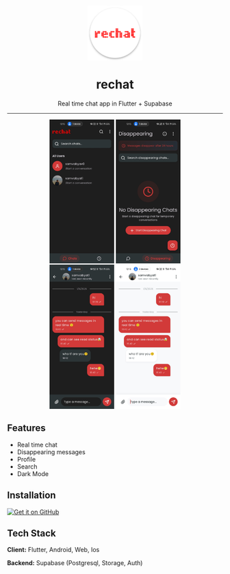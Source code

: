 <div align="center">
    <img src="./assets/icon.png" width="128" height="128" style="display: block; margin: 0 auto"/>
    <h1>rechat</h1>
    <p>Real time chat app in Flutter + Supabase</p>
</div>

---

<p align="center">
  <img src="./assets/scr1.jpg" width="30%" />
  <img src="./assets/scr2.jpg" width="30%" />
</br>
  <img src="./assets/scr3.jpg" width="30%" />
  <img src="./assets/scr4.jpg" width="30%" />
</p>

## Features
- Real time chat
- Disappearing messages
- Profile
- Search
- Dark Mode

## Installation

[<img src="https://github.com/machiav3lli/oandbackupx/blob/034b226cea5c1b30eb4f6a6f313e4dadcbb0ece4/badge_github.png"
    alt="Get it on GitHub"
    height="80">](https://github.com/samvabya/rechat/releases/latest)


## Tech Stack

**Client:** Flutter, Android, Web, Ios

**Backend:**  Supabase (Postgresql, Storage, Auth)
